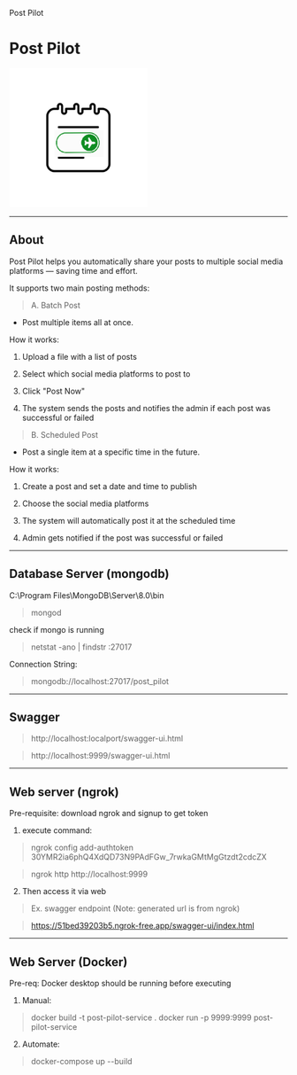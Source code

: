 Post Pilot
# Post Pilot

<img src="images/post-pilot.png" width="250">

---
About
---
Post Pilot helps you automatically share your posts to multiple social media platforms — saving time and effort.

It supports two main posting methods:

> A. Batch Post
- Post multiple items all at once.

How it works:

1. Upload a file with a list of posts

2. Select which social media platforms to post to

3. Click "Post Now"

4. The system sends the posts and notifies the admin if each post was successful or failed

> B. Scheduled Post
- Post a single item at a specific time in the future.

How it works:

1. Create a post and set a date and time to publish

2. Choose the social media platforms

3. The system will automatically post it at the scheduled time

4. Admin gets notified if the post was successful or failed


---
Database Server (mongodb)
---
C:\Program Files\MongoDB\Server\8.0\bin
> mongod

check if mongo is running
> netstat -ano | findstr :27017

Connection String:
> mongodb://localhost:27017/post_pilot

----
Swagger
----

> http://localhost:localport/swagger-ui.html

> http://localhost:9999/swagger-ui.html

---
Web server (ngrok)
---
Pre-requisite: download ngrok and signup to get token
1. execute command:
> ngrok config add-authtoken 30YMR2ia6phQ4XdQD73N9PAdFGw_7rwkaGMtMgGtzdt2cdcZX

> ngrok http http://localhost:9999

2. Then access it via web
>Ex. swagger endpoint (Note: generated url is from ngrok)

> https://51bed39203b5.ngrok-free.app/swagger-ui/index.html

---
Web Server (Docker)
---
Pre-req: Docker desktop should be running before executing
1. Manual:
> docker build -t post-pilot-service .
> docker run -p 9999:9999 post-pilot-service
2. Automate:
> docker-compose up --build